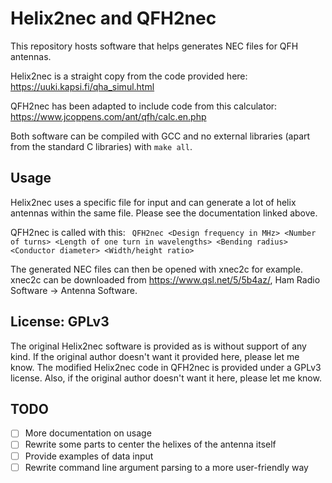 # Helix2nec and QFH2nec

This repository hosts software that helps generates NEC files for QFH antennas.

Helix2nec is a straight copy from the code provided here: https://uuki.kapsi.fi/qha_simul.html

QFH2nec has been adapted to include code from this calculator: https://www.jcoppens.com/ant/qfh/calc.en.php

Both software can be compiled with GCC and no external libraries (apart from the standard C libraries) with ` make all `.



## Usage

Helix2nec uses a specific file for input and can generate a lot of helix antennas within the same file. Please see the documentation linked above.

QFH2nec is called with this:
` QFH2nec <Design frequency in MHz> <Number of turns> <Length of one turn in wavelengths> <Bending radius> <Conductor diameter> <Width/height ratio>`

The generated NEC files can then be opened with xnec2c for example. xnec2c can be downloaded from https://www.qsl.net/5/5b4az/, Ham Radio Software -> Antenna Software.


## License: GPLv3
The original Helix2nec software is provided as is without support of any kind.
If the original author doesn't want it provided here, please let me know.
The modified Helix2nec code in QFH2nec is provided under a GPLv3 license. Also, if the original author doesn't want it here, please let me know.

## TODO
- [ ] More documentation on usage
- [ ] Rewrite some parts to center the helixes of the antenna itself
- [ ] Provide examples of data input
- [ ] Rewrite command line argument parsing to a more user-friendly way
